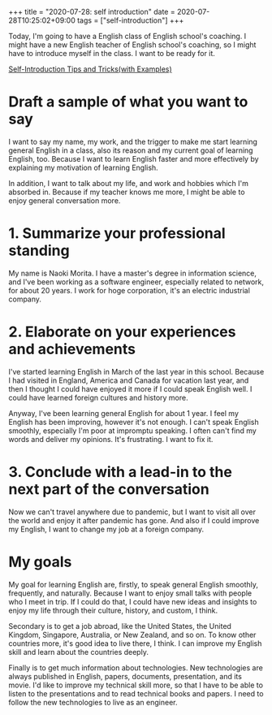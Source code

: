 +++
title =  "2020-07-28: self introduction"
date = 2020-07-28T10:25:02+09:00
tags = ["self-introduction"]
+++

Today, I'm going to have a English class of English school's coaching.
I might have a new English teacher of English school's coaching, so I might have to introduce myself in the class.
I want to be ready for it.

[Self-Introduction Tips and Tricks(with Examples)](https://www.indeed.com/career-advice/career-development/self-introduction-tips)

# Draft a sample of what you want to say

I want to say my name, my work, and the trigger to make me start learning general English in a class,
also its reason and my current goal of learning English, too.
Because I want to learn English faster and more effectively by explaining my motivation of learning English.

In addition, I want to talk about my life, and work and hobbies which I'm absorbed in.
Because if my teacher knows me more, I might be able to enjoy general conversation more.

# 1. Summarize your professional standing

My name is Naoki Morita.
I have a master's degree in information science, and 
I've been working as a software engineer, especially related to network, for about 20 years.
I work for hoge corporation, it's an electric industrial company.

# 2. Elaborate on your experiences and achievements

I've started learning English in March of the last year in this school.
Because I had visited in England, America and Canada for vacation last year,
and then I thought I could have enjoyed it more if I could speak English well.
I could have learned foreign cultures and history more.

Anyway, I've been learning general English for about 1 year.
I feel my English has been improving, however it's not enough.
I can't speak English smoothly, especially I'm poor at impromptu speaking.
I often can't find my words and deliver my opinions.
It's frustrating. I want to fix it.

# 3. Conclude with a lead-in to the next part of the conversation

Now we can't travel anywhere due to pandemic, 
but I want to visit all over the world and enjoy it after pandemic has gone.
And also if I could improve my English, I want to change my job at a foreign company.

# My goals

My goal for learning English  are, firstly, to speak general English smoothly, frequently, and naturally.
Because I want to enjoy small talks with people who I meet in trip.
If I could do that, I could have new ideas and insights to enjoy my life
through their culture, history, and custom, I think.

Secondary is to get a job abroad, like the United States, the United Kingdom,
Singapore, Australia, or New Zealand, and so on.
To know other countries more, it's good idea to live there, I think.
I can improve my English skill and learn about the countries deeply. 

Finally is to get much information about technologies.
New technologies are always published in English, papers, documents, presentation, and its movie.
I'd like to improve my technical skill more,
so that I have to be able to listen to the presentations and to read technical books and papers.
I need to follow the new technologies to live as an engineer.
